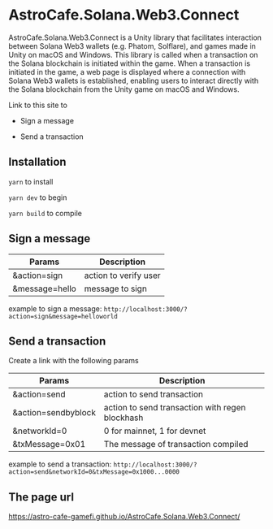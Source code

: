 # AstroCafe.Solana.Web3.Connect

AstroCafe.Solana.Web3.Connect is a Unity library that facilitates interaction between Solana Web3 wallets (e.g. Phatom, Solflare), and games made in Unity on macOS and Windows. This library is called when a transaction on the Solana blockchain is initiated within the game. When a transaction is initiated in the game, a web page is displayed where a connection with Solana Web3 wallets is established, enabling users to interact directly with the Solana blockchain from the Unity game on macOS and Windows.

Link to this site to

- Sign a message

- Send a transaction

## Installation

`yarn` to install

`yarn dev` to begin

`yarn build` to compile

## Sign a message

| Params         | Description           |
| -------------- | --------------------- |
| &action=sign   | action to verify user |
| &message=hello | message to sign       |

example to sign a message: `http://localhost:3000/?action=sign&message=helloworld`

## Send a transaction

Create a link with the following params

| Params          		| Description                         					|
| --------------- 		| -------------------------------------------------     |
| &action=send    		| action to send transaction          					|
| &action=sendbyblock   | action to send transaction with regen blockhash       |
| &networkId=0    		| 0 for mainnet, 1 for devnet         					|
| &txMessage=0x01 		| The message of transaction compiled 					|

example to send a transaction: `http://localhost:3000/?action=send&networkId=0&txMessage=0x1000...0000`

## The page url

https://astro-cafe-gamefi.github.io/AstroCafe.Solana.Web3.Connect/
